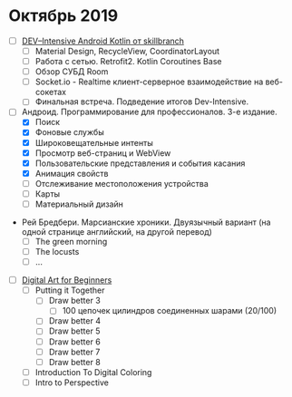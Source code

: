 # Октябрь 2019

- [ ] [DEV–Intensive Android Kotlin от skillbranch](https://skill-branch.ru/dev-intensive-2019)
  - [ ] Material Design, RecycleView, CoordinatorLayout
  - [ ] Работа с сетью. Retrofit2. Kotlin Coroutines Base
  - [ ] Обзор СУБД Room
  - [ ] Socket.io - Realtime клиент-серверное взаимодействие на веб-сокетах
  - [ ] Финальная встреча. Подведение итогов Dev-Intensive.

- [ ] Андроид. Программирование для профессионалов. 3-е издание.
  - [x] Поиск
  - [x] Фоновые службы
  - [x] Широковещательные интенты
  - [x] Просмотр веб-страниц и WebView
  - [x] Пользовательские представления и события касания
  - [x] Анимация свойств
  - [ ] Отслеживание местоположения устройства
  - [ ] Карты
  - [ ] Материальный дизайн

- Рей Бредбери. Марсианские хроники. Двуязычный вариант (на одной странице английский, на другой перевод)
  - [ ] The green morning
  - [ ] The locusts
  - [ ] ...

- [ ] [Digital Art for Beginners](https://www.udemy.com/digital-art-101-from-beginner-to-pro)
  - [ ] Putting it Together
    - [ ] Draw better 3
      - [ ] 100 цепочек цилиндров соединенных шарами (20/100) 
    - [ ] Draw better 4
    - [ ] Draw better 5
    - [ ] Draw better 6
    - [ ] Draw better 7
    - [ ] Draw better 8
  - [ ] Introduction To Digital Coloring
  - [ ] Intro to Perspective